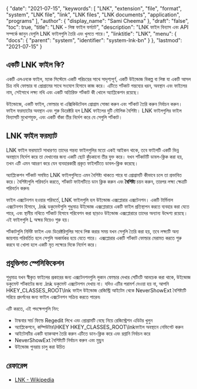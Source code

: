 {
  "date": "2021-07-15",
  "keywords": [
    "LNK",
    "extension",
    "file",
    "format",
    "system",
    "LNK file",
    "link",
    "LNK files",
    "LNK documents",
    "application",
    "programs"
  ],
  "author": {
    "display_name": "Sami Cheema"
  },
  "draft": "false",
  "toc": true,
  "title": "LNK - লিঙ্ক ফাইল ফর্ম্যাট",
  "description": "LNK ফাইল বিন্যাস এবং API সম্পর্কে জানুন যেগুলি LNK ফাইলগুলি তৈরি এবং খুলতে পারে।",
  "linktitle": "LNK",
  "menu": {
    "docs": {
      "parent": "system",
      "identifier": "system-lnk-bn"
    }
  },
  "lastmod": "2021-07-15"
}

## একটি LNK ফাইল কি? ##

একটি এলএনকে ফাইল, ম্যাক সিস্টেমে একটি পরিচয়ের সাথে সাদৃশ্যপূর্ণ, একটি উইন্ডোজ বিকল্প বা লিঙ্ক যা একটি আসল চিত্র নথি ফোল্ডার বা প্রোগ্রামের সাথে সংযোগ হিসাবে কাজ করে। এটিতে শর্টকাট গন্তব্যের ধরন, অবস্থান এবং ফাইলের নাম, সেইসাথে লক্ষ্য নথি এবং একটি অতিরিক্ত শর্টকাট কী খোলে অ্যাপ্লিকেশন রয়েছে।

উইন্ডোজে, একটি ফাইল, ফোল্ডার বা এক্সিকিউটেবল প্রোগ্রাম সোজা করুন এবং শর্টকাট তৈরি করুন নির্বাচন করুন। ফাইল ফরম্যাটের অবস্থান এবং শুরু ডিরেক্টরি হল LNK ফাইলের দুটি মৌলিক বৈশিষ্ট্য। LNK ফাইলগুলির ফাইল বিন্যাসটি মুখোশযুক্ত, এবং একটি বাঁকা তীর নির্দেশ করে যে সেগুলি শর্টকাট।

## LNK ফাইল ফরম্যাট ##

LNK ফাইল ফরম্যাটে সাধারণত তাদের গন্তব্য ফাইলগুলির মতো একই আইকন থাকে, তবে ফাইলটি একটি ভিন্ন অবস্থানে নির্দেশ করে তা দেখানোর জন্য একটি ছোট কুঁচকানো তীর যুক্ত করে। যখন শর্টকাটটি ডাবল-ক্লিক করা হয়, তখন এটি এমন আচরণ করে যেন ব্যবহারকারী প্রকৃত ফাইলটিতে ডাবল-ক্লিক করেছে।

অ্যাপ্লিকেশন শর্টকাট সমন্বিত LNK ফাইলগুলিতে এমন বৈশিষ্ট্য থাকতে পারে যা প্রোগ্রামটি কীভাবে চলে তা প্রভাবিত করে। বৈশিষ্ট্যগুলি পরিবর্তন করতে, শর্টকাট ফাইলটিতে ডান ক্লিক করুন এবং **বৈশিষ্ট্য** চয়ন করুন, তারপর লক্ষ্য ক্ষেত্রটি পরিবর্তন করুন৷

ফাইল এক্সটেনশন হওয়ার পরিবর্তে, LNK ফাইলগুলি হল উইন্ডোজ এক্সপ্লোরার এক্সটেনশন। একটি টার্মিনাল এক্সটেনশন হিসাবে, .lnk ডকুমেন্টগুলি শুধুমাত্র উইন্ডোজ এক্সপ্লোরারে একটি ফাইল প্রতিস্থাপন করতে ব্যবহার করা যেতে পারে, এবং স্থানীয় নথিতে শর্টকাট হিসাবে পরিবেশন করা ছাড়াও উইন্ডোজ এক্সপ্লোরারে তাদের অন্যান্য উদ্দেশ্য রয়েছে। এই ফাইলগুলি L অক্ষর দিয়েও শুরু হয়।

শর্টকাটগুলি নির্দিষ্ট ফাইল এবং ডিরেক্টরিগুলির সাথে লিঙ্ক করার সময় যখন সেগুলি তৈরি করা হয়, তবে লক্ষ্যটি অন্য জায়গায় পরিবর্তিত হলে সেগুলি অকার্যকর হয়ে যেতে পারে। এক্সপ্লোরার একটি শর্টকাট ফোল্ডার মেরামত করতে শুরু করবে যা খোলা হলে একটি মৃত লক্ষ্যের দিকে নির্দেশ করে।


## প্রযুক্তিগত স্পেসিফিকেশন ##

শুধুমাত্র যখন স্বীকৃত ফাইলের প্রকারের জন্য এক্সটেনশনগুলি লুকান ফোল্ডার দেখার সেটিংটি আনচেক করা থাকে, উইন্ডোজ ডকুমেন্ট শর্টকাটের জন্য .lnk ডকুমেন্ট এক্সটেনশন দেখায় না। যদিও এটির পরামর্শ দেওয়া হয় না, আপনি HKEY_CLASSES_ROOT\lnk ফাইল উইন্ডোজ রেজিস্ট্রি আইটেম থেকে NeverShowExt বৈশিষ্ট্যটি সরিয়ে প্রদর্শনের জন্য ফাইল এক্সটেনশন সক্রিয় করতে পারেন৷

এটি করতে, এই পদক্ষেপগুলি নিন:

* টাস্কবার সার্চ ফিল্ডে Regedit লিখে এবং প্রোগ্রামটি বেছে নিয়ে রেজিস্ট্রেশন এডিটর খুলুন
* অ্যাপ্লিকেশনে, কম্পিউটার\HKEY HKEY_CLASSES_ROOT\lnkফাইল অবস্থানে নেভিগেট করুন
* আইটেমটির একটি ব্যাকআপ তৈরি করুন এটিতে ডান-ক্লিক করে এবং রপ্তানি নির্বাচন করে
* NeverShowExt বৈশিষ্ট্যটি নির্বাচন করুন এবং মুছুন
* উইন্ডোজ পুনরায় চালু করা উচিত


## রেফারেন্স ##

* [LNK - Wikipedia](https://en.m.wikipedia.org/wiki/Shortcut_(computing))
